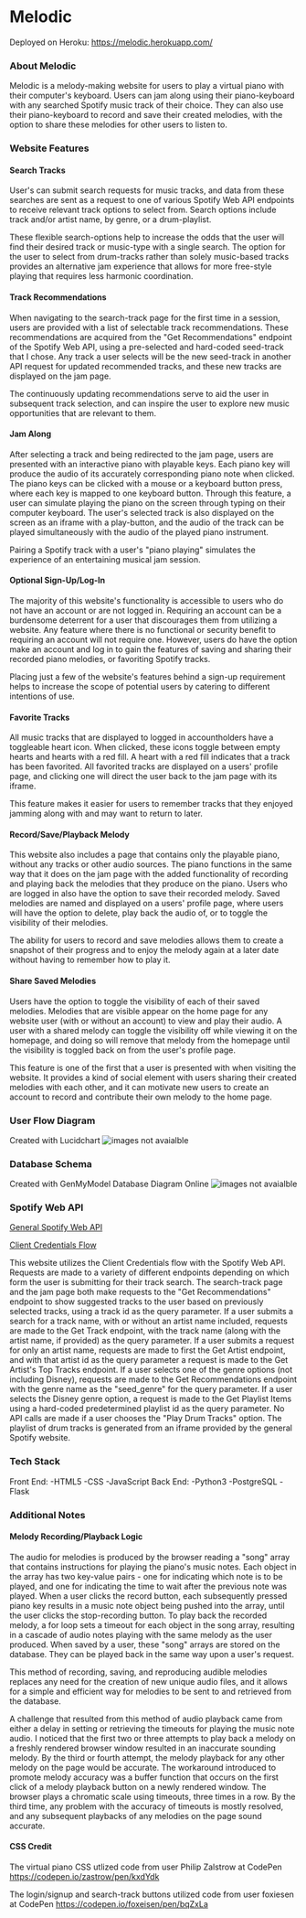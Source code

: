 
# Melodic 
Deployed on Heroku: https://melodic.herokuapp.com/

### About Melodic
Melodic is a melody-making website for users to play a virtual piano with their computer's keyboard. Users can jam along using their piano-keyboard with any searched Spotify music track of their choice. They can also use their piano-keyboard to record and save their created melodies, with the option to share these melodies for other users to listen to. 

### Website Features
#### __Search Tracks__
User's can submit search requests for music tracks, and data from these searches are sent as a request to one of various Spotify Web API endpoints to receive relevant track options to select from. Search options include track and/or artist name, by genre, or a drum-playlist. 

These flexible search-options help to increase the odds that the user will find their desired track or music-type with a single search. The option for the user to select from drum-tracks rather than solely music-based tracks provides an alternative jam experience that allows for more free-style playing that requires less harmonic coordination.

#### __Track Recommendations__
When navigating to the search-track page for the first time in a session, users are provided with a list of selectable track recommendations. These recommendations are acquired from the "Get Recommendations" endpoint of the Spotify Web API, using a pre-selected and hard-coded seed-track that I chose. Any track a user selects will be the new seed-track in another API request for updated recommended tracks, and these new tracks are displayed on the jam page.

The continuously updating recommendations serve to aid the user in subsequent track selection, and can inspire the user to explore new music opportunities that are relevant to them. 

#### __Jam Along__
After selecting a track and being redirected to the jam page, users are presented with an interactive piano with playable keys. Each piano key will produce the audio of its accurately corresponding piano note when clicked. The piano keys can be clicked with a mouse or a keyboard button press, where each key is mapped to one keyboard button. Through this feature, a user can simulate playing the piano on the screen through typing on their computer keyboard. The user's selected track is also displayed on the screen as an iframe with a play-button, and the audio of the track can be played simultaneously with the audio of the played piano instrument. 

Pairing a Spotify track with a user's "piano playing" simulates the experience of an entertaining musical jam session.

#### __Optional Sign-Up/Log-In__
The majority of this website's functionality is accessible to users who do not have an account or are not logged in. Requiring an account can be a burdensome deterrent for a user that discourages them from utilizing a website. Any feature where there is no functional or security benefit to requiring an account will not require one. However, users do have the option make an account and log in to gain the features of saving and sharing their recorded piano melodies, or favoriting Spotify tracks. 

Placing just a few of the website's features behind a sign-up requirement helps to increase the scope of potential users by catering to different intentions of use. 

#### __Favorite Tracks__
All music tracks that are displayed to logged in accountholders have a toggleable heart icon. When clicked, these icons toggle between empty hearts and hearts with a red fill. A heart with a red fill indicates that a track has been favorited. All favorited tracks are displayed on a users' profile page, and clicking one will direct the user back to the jam page with its iframe. 

This feature makes it easier for users to remember tracks that they enjoyed jamming along with and may want to return to later. 

#### __Record/Save/Playback Melody__
This website also includes a page that contains only the playable piano, without any tracks or other audio sources. The piano functions in the same way that it does on the jam page with the added functionality of recording and playing back the melodies that they produce on the piano. Users who are logged in also have the option to save their recorded melody. Saved melodies are named and displayed on a users' profile page, where users will have the option to delete, play back the audio of, or to toggle the visibility of their melodies. 

The ability for users to record and save melodies allows them to create a snapshot of their progress and to enjoy the melody again at a later date without having to remember how to play it. 

#### __Share Saved Melodies__ 
Users have the option to toggle the visibility of each of their saved melodies. Melodies that are visible appear on the home page for any website user (with or without an account) to view  and play their audio. A user with a shared melody can toggle the visibility off while viewing it on the homepage, and doing so will remove that melody from the homepage until the visibility is toggled back on from the user's profile page. 

This feature is one of the first that a user is presented with when visiting the website. It provides a kind of social element with users sharing their created melodies with each other, and it can motivate new users to create an account to record and contribute their own melody to the home page. 

### User Flow Diagram
Created with Lucidchart
![images not avaialble](/md-images/UserFlow.jpeg)
### Database Schema
Created with GenMyModel Database Diagram Online
![images not avaialble](/md-images/DatabaseDiagram.jpeg)

### Spotify Web API

[General Spotify Web API](https://developer.spotify.com/documentation/web-api/)

[Client Credentials Flow](https://developer.spotify.com/documentation/general/guides/authorization/client-credentials/)

This website utilizes the Client Credentials flow with the Spotify Web API. Requests are made to a variety of different endpoints depending on which form the user is submitting for their track search. The search-track page and the jam page both make requests to the "Get Recommendations" endpoint to show suggested tracks to the user based on previously selected tracks, using a track id as the query parameter. 
If a user submits a search for a track name, with or without an artist name included, requests are made to the Get Track endpoint, with the track name (along with the artist name, if provided) as the query parameter. 
If a user submits a request for only an artist name, requests are made to first the Get Artist endpoint, and with that artist id as the query parameter a request is made to the Get Artist's Top Tracks endpoint. 
If a user selects one of the genre options (not including Disney), requests are made to the Get Recommendations endpoint with the genre name as the "seed_genre" for the query parameter.
If a user selects the Disney genre option, a request is made to the Get Playlist Items using a hard-coded predetermined playlist id as the query parameter. 
No API calls are made if a user chooses the "Play Drum Tracks" option. The playlist of drum tracks is generated from an iframe provided by the general Spotify website.  

### Tech Stack
Front End:
-HTML5
-CSS
-JavaScript
Back End:
-Python3
-PostgreSQL
-Flask

### Additional Notes

#### __Melody Recording/Playback Logic__
The audio for melodies is produced by the browser reading a "song" array that contains instructions for playing the piano's music notes. Each object in the array has two key-value pairs - one for indicating which note is to be played, and one for indicating the time to wait after the previous note was played. When a user clicks the record button, each subsequently pressed piano key results in a music note object being pushed into the array, until the user clicks the stop-recording button. To play back the recorded melody, a for loop sets a timeout for each object in the song array, resulting in a cascade of audio notes playing with the same melody as the user produced. When saved by a user, these "song" arrays are stored on the database. They can be played back in the same way upon a user's request. 

This method of recording, saving, and reproducing audible melodies replaces any need for the creation of new unique audio files, and it allows for a simple and efficient way for melodies to be sent to and retrieved from the database. 

A challenge that resulted from this method of audio playback came from either a delay in setting or retrieving the timeouts for playing the music note audio. I noticed that the first two or three attempts to play back a melody on a freshly rendered browser window resulted in an inaccurate sounding melody. By the third or fourth attempt, the melody playback for any other melody on the page would be accurate. The workaround introduced to promote melody accuracy was a buffer function that occurs on the first click of a melody playback button on a newly rendered window. The browser plays a chromatic scale using timeouts, three times in a row. By the third time, any problem with the accuracy of timeouts is mostly resolved, and any subsequent playbacks of any melodies on the page sound accurate. 



#### __CSS Credit__
The virtual piano CSS utlized code from user Philip Zalstrow at CodePen
https://codepen.io/zastrow/pen/kxdYdk

The login/signup and search-track buttons utilized code from user foxiesen at CodePen
https://codepen.io/foxeisen/pen/bqZxLa





